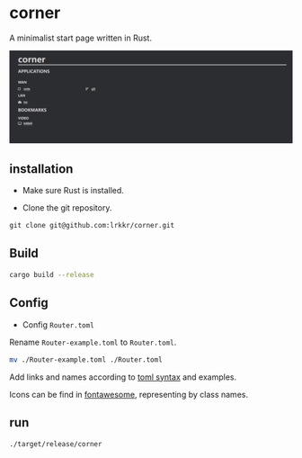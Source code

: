 # corner

A minimalist start page written in Rust.

![screenshot](./screenshot.png)

## installation

* Make sure Rust is installed.

* Clone the git repository.

```git
git clone git@github.com:lrkkr/corner.git
```

## Build

```bash
cargo build --release
```

## Config

* Config `Router.toml`

Rename `Router-example.toml` to `Router.toml`.

```bash
mv ./Router-example.toml ./Router.toml
```

Add links and names according to [toml syntax](https://toml.io/en/) and examples.

Icons can be find in [fontawesome](https://fontawesome.com/), representing by class names.

## run

```bash
./target/release/corner
```
